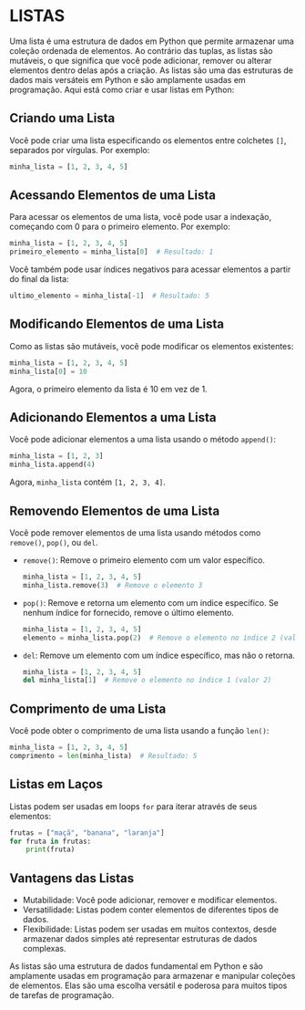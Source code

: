 # LISTAS
Uma lista é uma estrutura de dados em Python que permite armazenar uma coleção ordenada de elementos. Ao contrário das tuplas, as listas são mutáveis, o que significa que você pode adicionar, remover ou alterar elementos dentro delas após a criação. As listas são uma das estruturas de dados mais versáteis em Python e são amplamente usadas em programação. Aqui está como criar e usar listas em Python:

## Criando uma Lista
Você pode criar uma lista especificando os elementos entre colchetes `[]`, separados por vírgulas. Por exemplo:

```python
minha_lista = [1, 2, 3, 4, 5]
```

## Acessando Elementos de uma Lista
Para acessar os elementos de uma lista, você pode usar a indexação, começando com 0 para o primeiro elemento. Por exemplo:

```python
minha_lista = [1, 2, 3, 4, 5]
primeiro_elemento = minha_lista[0]  # Resultado: 1
```

Você também pode usar índices negativos para acessar elementos a partir do final da lista:

```python
ultimo_elemento = minha_lista[-1]  # Resultado: 5
```

## Modificando Elementos de uma Lista
Como as listas são mutáveis, você pode modificar os elementos existentes:

```python
minha_lista = [1, 2, 3, 4, 5]
minha_lista[0] = 10
```

Agora, o primeiro elemento da lista é 10 em vez de 1.

## Adicionando Elementos a uma Lista
Você pode adicionar elementos a uma lista usando o método `append()`:

```python
minha_lista = [1, 2, 3]
minha_lista.append(4)
```

Agora, `minha_lista` contém `[1, 2, 3, 4]`.

## Removendo Elementos de uma Lista
Você pode remover elementos de uma lista usando métodos como `remove()`, `pop()`, ou `del`.

- `remove()`: Remove o primeiro elemento com um valor específico.

  ```python
  minha_lista = [1, 2, 3, 4, 5]
  minha_lista.remove(3)  # Remove o elemento 3
  ```

- `pop()`: Remove e retorna um elemento com um índice específico. Se nenhum índice for fornecido, remove o último elemento.

  ```python
  minha_lista = [1, 2, 3, 4, 5]
  elemento = minha_lista.pop(2)  # Remove o elemento no índice 2 (valor 3) e o armazena em 'elemento'
  ```

- `del`: Remove um elemento com um índice específico, mas não o retorna.

  ```python
  minha_lista = [1, 2, 3, 4, 5]
  del minha_lista[1]  # Remove o elemento no índice 1 (valor 2)
  ```

## Comprimento de uma Lista
Você pode obter o comprimento de uma lista usando a função `len()`:

```python
minha_lista = [1, 2, 3, 4, 5]
comprimento = len(minha_lista)  # Resultado: 5
```

## Listas em Laços
Listas podem ser usadas em loops `for` para iterar através de seus elementos:

```python
frutas = ["maçã", "banana", "laranja"]
for fruta in frutas:
    print(fruta)
```

## Vantagens das Listas
- Mutabilidade: Você pode adicionar, remover e modificar elementos.
- Versatilidade: Listas podem conter elementos de diferentes tipos de dados.
- Flexibilidade: Listas podem ser usadas em muitos contextos, desde armazenar dados simples até representar estruturas de dados complexas.

As listas são uma estrutura de dados fundamental em Python e são amplamente usadas em programação para armazenar e manipular coleções de elementos. Elas são uma escolha versátil e poderosa para muitos tipos de tarefas de programação.